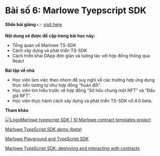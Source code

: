 # Bài số 6: Marlowe Tyepscript SDK

**Slide bài giảng** 👉 [visit here](https://docs.google.com/presentation/d/1n0-th51OPmAzoJLkmVmmS-ZqnKlhcEpx/edit?usp=sharing\&ouid=106187219308748411779\&rtpof=true\&sd=true)

**Nội dung sẽ được đề cập trong bài học này:**

* Tổng quan về Marlowe TS-SDK
* Cách xây dựng và phát triển TS-SDK
* Cách triển khai DApp đơn giản và tương tác với hợp đồng thông qua React

**Bài tập về nhà**

* Học viên làm việc theo nhóm để suy nghĩ về các trường hợp ứng dụng thực tiễn tương tự như hợp đồng “hoán đổi”.
* Học viên tìm hiểu trước về hợp đồng “Sở hữu chung một NFT” và “Đấu giá NFT”.
* Học viên thực hành cách xây dựng và phát triển TS-SDK v0.4.0 beta.

**Tham khảo**

[<img src="https://3493263165-files.gitbook.io/~/files/v0/b/gitbook-x-prod.appspot.com/o/organizations%2FNkH5FCZcZxxLBw0VWAD5%2Fsites%2Fsite_kl9ms%2Ficon%2FvhbKuD7wq5Jvy09w9BYo%2Fphoto_2024-10-20_01-22-13.jpg?alt=media&#x26;token=8b4028f0-9b49-4764-9673-4a59dba6277a" alt="Logo" data-size="line">Marlowe typescript SDK | 10 Marlowe contract templates project](https://vcc.gitbook.io/vcc\_marlowe/documents-and-resources/marlowe-typescript-sdk)

<img src="https://www.youtube.com/s/desktop/ee2a28de/img/favicon_144x144.png" alt="" data-size="line">[Marlowe TypeScript SDK demo (beta)](https://youtu.be/0Qa1CsZUGnw?si=8RMUsZITQKwSf9FQ)

<img src="https://www.youtube.com/s/desktop/ee2a28de/img/favicon_144x144.png" alt="" data-size="line">[Marlowe Playground and TypeScript SDK](https://youtu.be/dsF-eADnOXE?si=n6tuFjvcqpO2VoPK)

<img src="https://www.youtube.com/s/desktop/ee2a28de/img/favicon_144x144.png" alt="" data-size="line">[Marlowe TypeScript SDK: deploying and interacting with contracts](https://youtu.be/7XsuT8D8L4Q?si=toynPrcWhDS55pZo)

